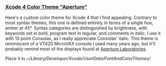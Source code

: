 ### [Xcode 4 Color Theme "Aperture"][aperture]

Here's a custom color theme for Xcode 4 that I find appealing. Contrary to most syntax themes, this one is defined entirely in terms of a single hue, amber at 45&deg;. Syntax categories are distinguished by brightness, with keywords set in bold, program text in regular, and comments in italic. I use it with 13 point Consolas, as I really appreciate Consolas' italic. This theme is reminiscent of a VT420 MicroVAX console I used many years ago, but it'll probably remind most of the displays found at [Aperture Laboratories][portal].

Place it in *~/Library/Developer/Xcode/UserData/FontAndColorThemes/*

[aperture]: misc/Aperture.dvtcolortheme
[portal]:   http://en.wikipedia.org/wiki/Portal_(video_game)